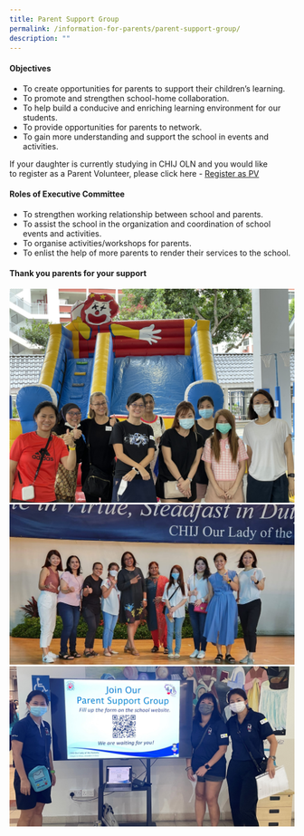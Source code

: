 ```yaml
---
title: Parent Support Group
permalink: /information-for-parents/parent-support-group/
description: ""
---
```

<h4><strong>Objectives</strong></h4>
<ul>
<li>To create opportunities for parents to support their children&rsquo;s learning.</li>
<li>To promote and strengthen school-home collaboration.</li>
<li>To help build a conducive and enriching learning environment for our students.</li>
<li>To provide opportunities for parents to network.</li>
<li>To gain more understanding and support the school in events and activities.</li>
</ul>
<p>If your daughter is currently studying in CHIJ OLN and you would like to&nbsp;register as a Parent Volunteer, please click here -&nbsp;<a href="https://form.gov.sg/#!/5dc277ad11ecd70012efb541" target="_blank" rel="noopener">Register as PV</a></p>
<h4><strong>Roles of Executive Committee</strong></h4>
<ul>
<li>To strengthen working relationship between school and parents.</li>
<li>To assist the school in the organization and coordination of school events and activities.</li>
<li>To organise activities/workshops for parents.</li>
<li>To enlist the help of more parents to render their services to the school.</li>
</ul>

<h4><strong> Thank you parents for your support</strong></h4>

![](/images/PSG/PSG2.jpg)   
![](/images/PSG/PSG1.jpg)  
![](/images/PSG/PSG3.jpg) 

